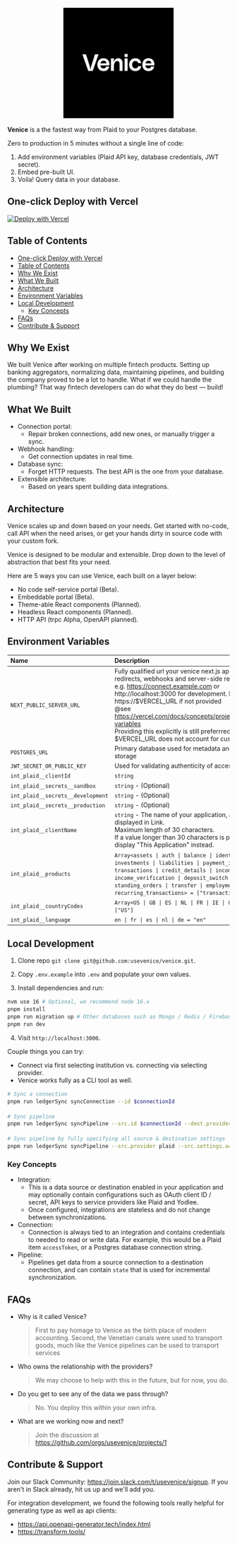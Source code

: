 

<p align="center">
  <img src="logo.png" width="250"> 
</p>

**Venice** is a the fastest way from Plaid to your Postgres database.

Zero to production in 5 minutes without a single line of code:

1. Add environment variables (Plaid API key, database credentials, JWT secret).
2. Embed pre-built UI.
3. Voila! Query data in your database.

## One-click Deploy with Vercel

[![Deploy with Vercel](https://vercel.com/button)](https://vercel.com/new/clone?env=POSTGRES_URL,int_plaid__clientId,int_plaid__secrets__sandbox,JWT_SECRET_OR_PUBLIC_KEY&envDescription=Not%20all%20values%20are%20required.%20Use%20empty%20space%20to%20skip%20values&envLink=https://github.com/useVenice/venice/blob/main/apps/app-config/README.md&project-name=my-ledger-sync&repository-url=https://github.com/useVenice/venice&root-directory=apps/next)

## Table of Contents

- [One-click Deploy with Vercel](#one-click-deploy-with-vercel)
- [Table of Contents](#table-of-contents)
- [Why We Exist](#why-we-exist)
- [What We Built](#what-we-built)
- [Architecture](#architecture)
- [Environment Variables](#environment-variables)
- [Local Development](#local-development)
  - [Key Concepts](#key-concepts)
- [FAQs](#faqs)
- [Contribute & Support](#contribute--support)

## Why We Exist

We built Venice after working on multiple fintech products. Setting up banking aggregators, normalizing data, maintaining pipelines, and building the company proved to be a lot to handle. What if we could handle the plumbing? That way fintech developers can do what they do best — build!

## What We Built

- Connection portal:
  - Repair broken connections, add new ones, or manually trigger a sync.
- Webhook handling:
  - Get connection updates in real time.
- Database sync:
  - Forget HTTP requests. The best API is the one from your database.
- Extensible architecture:
  - Based on years spent building data integrations.

## Architecture

Venice scales up and down based on your needs. Get started with no-code, call API when the need arises, or get your hands dirty in source code with your custom fork.

Venice is designed to be modular and extensible. Drop down to the level of abstraction that best fits your need.

Here are 5 ways you can use Venice, each built on a layer below:

- No code self-service portal (Beta).
- Embeddable portal (Beta).
- Theme-able React components (Planned).
- Headless React components (Planned).
- HTTP API (trpc Alpha, OpenAPI planned).

## Environment Variables

| Name                              | Description                                                                                                                                                                                                                                                                                                                                                                                                     |
| :-------------------------------- | :-------------------------------------------------------------------------------------------------------------------------------------------------------------------------------------------------------------------------------------------------------------------------------------------------------------------------------------------------------------------------------------------------------------- |
| `NEXT_PUBLIC_SERVER_URL`          | Fully qualified url your venice next.js app used for redirects, webhooks and server-side rendering.</br>e.g. https://connect.example.com or http://localhost:3000 for development. Defaults to https://$VERCEL_URL if not provided</br>@see https://vercel.com/docs/concepts/projects/environment-variables</br>Providing this explicitly is still preferrred as $VERCEL_URL does not account for custom domain |
| `POSTGRES_URL`                    | Primary database used for metadata and user data storage                                                                                                                                                                                                                                                                                                                                                        |
| `JWT_SECRET_OR_PUBLIC_KEY`        | Used for validating authenticity of accessToken                                                                                                                                                                                                                                                                                                                                                                 |
| `int_plaid__clientId`             | `string`                                                                                                                                                                                                                                                                                                                                                                                                        |
| `int_plaid__secrets__sandbox`     | `string` - (Optional)                                                                                                                                                                                                                                                                                                                                                                                           |
| `int_plaid__secrets__development` | `string` - (Optional)                                                                                                                                                                                                                                                                                                                                                                                           |
| `int_plaid__secrets__production`  | `string` - (Optional)                                                                                                                                                                                                                                                                                                                                                                                           |
| `int_plaid__clientName`           | `string` - The name of your application, as it should be displayed in Link.</br>Maximum length of 30 characters.</br>If a value longer than 30 characters is provided, Link will display "This Application" instead.                                                                                                                                                                                            |
| `int_plaid__products`             | `Array<assets \| auth \| balance \| identity \| investments \| liabilities \| payment_initiation \| transactions \| credit_details \| income \| income_verification \| deposit_switch \| standing_orders \| transfer \| employment \| recurring_transactions> = ["transactions"]`                                                                                                                               |
| `int_plaid__countryCodes`         | `Array<US \| GB \| ES \| NL \| FR \| IE \| CA \| DE \| IT> = ["US"]`                                                                                                                                                                                                                                                                                                                                            |
| `int_plaid__language`             | `en \| fr \| es \| nl \| de = "en"`                                                                                                                                                                                                                                                                                                                                                                             |

## Local Development

1. Clone repo `git clone git@github.com:usevenice/venice.git`.

2. Copy `.env.example` into `.env` and populate your own values.

3. Install dependencies and run:

```bash
nvm use 16 # Optional, we recommend node 16.x
pnpm install
pnpm run migration up # Other databases such as Mongo / Redis / Firebase will be supported later. Let us know if you would like to contribute
pnpm run dev
```

4. Visit `http://localhost:3000`.

Couple things you can try:

- Connect via first selecting institution vs. connecting via selecting provider.
- Venice works fully as a CLI tool as well.

```bash
# Sync a connection
pnpm run ledgerSync syncConnection --id $connectionId

# Sync pipeline
pnpm run ledgerSync syncPipeline --src.id $connectionId --dest.provider fs --dest.settings.basePath ./data

# Sync pipeline by fully specifying all source & destination settings
pnpm run ledgerSync syncPipeline --src.provider plaid --src.settings.accessToken $accessToken --dest.provider fs --dest.settings.basePath ./data
```

### Key Concepts

- Integration:
  - This is a data source or destination enabled in your application and may optionally contain configurations such as OAuth client ID / secret, API keys to service providers like Plaid and Yodlee.
  - Once configured, integrations are stateless and do not change between synchronizations.
- Connection:
  - Connection is always tied to an integration and contains credentials to needed to read or write data. For example, this would be a Plaid item `accessToken`, or a Postgres database connection string.
- Pipeline:
  - Pipelines get data from a source connection to a destination connection, and can contain `state` that is used for incremental synchronization.

## FAQs

- Why is it called Venice?
  > First to pay homage to Venice as the birth place of modern accounting. Second, the Venetian canals were used to transport goods, much like the Venice pipelines can be used to transport services
- Who owns the relationship with the providers?
  > We may choose to help with this in the future, but for now, you do.
- Do you get to see any of the data we pass through?
  > No. You deploy this within your own infra.
- What are we working now and next?
  > Join the discussion at https://github.com/orgs/usevenice/projects/1

## Contribute & Support

Join our Slack Community: https://join.slack.com/t/usevenice/signup.
If you aren't in Slack already, hit us up and we'll add you.

For integration development, we found the following tools really helpful for generating
type as well as api clients:

- https://api.openapi-generator.tech/index.html
- https://transform.tools/
